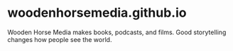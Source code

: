 # woodenhorsemedia.github.io
Wooden Horse Media makes books, podcasts, and films. Good storytelling changes how people see the world.
